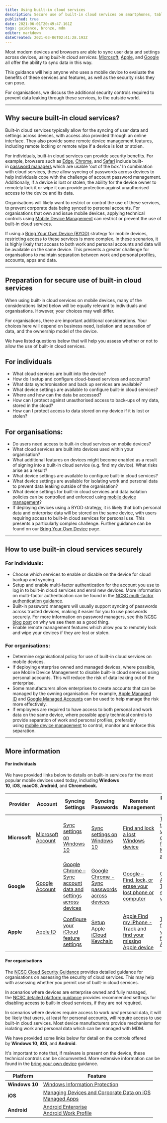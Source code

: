 ```yaml
---
title: Using built-in cloud services
description: Secure use of built-in cloud services on smartphones, tablets, laptops and desktop PCs.
published: true
date: 2021-06-01T20:49:47.161Z
tags: guidance, bronze, mdm
editor: markdown
dateCreated: 2021-03-06T02:41:28.193Z
---
```


Most modern devices and browsers are able to sync user data and settings across devices, using *built-in cloud services.* [Microsoft](https://account.microsoft.com/account?lang=en-us), [Apple](https://www.apple.com/uk/icloud/), and [Google](https://myaccount.google.com/intro) all offer the ability to sync data in this way.

This guidance will help anyone who uses a mobile device to evaluate the benefits of these services and features, as well as the security risks they can pose.

For organisations, we discuss the additional security controls required to prevent data leaking through these services, to the outside world.

---

## Why secure built-in cloud services?

Built-in cloud services typically allow for the syncing of user data and settings across devices, with access also provided through an online interface. They also provide some remote device management features, including remote locking or remote wipe if a device is lost or stolen.

For individuals, built-in cloud services can provide security benefits. For example, browsers such as [Edge](https://support.microsoft.com/en-gb/help/4028534/microsoft-edge-save-or-forget-passwords), [Chrome](https://support.google.com/chrome/answer/95606?co=GENIE.Platform%3DDesktop&hl=en-GB), and [Safari](https://support.apple.com/en-gb/guide/safari/sfri40599/mac) include built-in [password managers](https://www.ncsc.gov.uk/blog-post/what-does-ncsc-think-password-managers) which are usable 'out of the box.' In combination with cloud services, these allow syncing of passwords across devices to help individuals cope with the challenge of account password management. Additionally, if a device is lost or stolen, the ability for the device owner to remotely lock it or wipe it can provide protection against unauthorised access to the device and its data.

Organisations will likely want to restrict or control the use of these services, to prevent corporate data being synced to personal accounts. For organisations that own and issue mobile devices, applying technical controls using [Mobile Device Management](https://www.ncsc.gov.uk/collection/mobile-device-guidance/choosing-and-using-mobile-device-management-services) can restrict or prevent the use of built-in cloud services.

If using a [Bring Your Own Device (BYOD)](https://www.ncsc.gov.uk/collection/mobile-device-guidance/bring-your-own-device) strategy for mobile devices, restricting access to these services is more complex. In these scenarios, it is highly likely that access to both work and personal accounts and data will be available on the same device. This presents a greater challenge for organisations to maintain separation between work and personal profiles, accounts, apps and data.

---

## Preparation for secure use of built-in cloud services

When using built-in cloud services on mobile devices, many of the considerations listed below will be equally relevant to individuals and organisations. However, your choices may well differ.

For organisations, there are important additional considerations. Your choices here will depend on business need, isolation and separation of data, and the ownership model of the device.

We have listed questions below that will help you assess whether or not to allow the use of built-in cloud services.

## For individuals

-   What cloud services are built into the device?
-   How do I setup and configure cloud-based services and accounts?
-   What data synchronisation and back up services are available?
-   What device settings are available to configure built-in cloud services?
-   Where and how can the data be accessed?
-   How can I protect against unauthorised access to back-ups of my data, stored in the cloud?
-   How can I protect access to data stored on my device if it is lost or stolen?

## For organisations:

-   Do users need access to built-in cloud services on mobile devices?
-   What cloud services are built into devices used within your organisation?
-   What additional features on devices might become enabled as a result of signing into a built-in cloud service (e.g. find my device). What risks arise as a result?
-   What device settings are available to configure built-in cloud services?
-   What device settings are available for isolating work and personal data to prevent data leaking outside of the organisation?
-   What device settings for built-in cloud services and data isolation policies can be controlled and enforced using [mobile device management](https://www.ncsc.gov.uk/collection/mobile-device-guidance/choosing-and-using-mobile-device-management-services)?
-   If deploying devices using a BYOD strategy, it is likely that both personal data and enterprise data will be stored on the same device, with users requiring access to built-in cloud services for personal use. This presents a particularly complex challenge. Further guidance can be found on our [Bring Your Own Device](https://www.ncsc.gov.uk/collection/mobile-device-guidance/bring-your-own-device) page.

---

## How to use built-in cloud services securely

### **For individuals:**

-   Choose which services to enable or disable on the device for cloud backup and syncing.
-   Setup and enable multi-factor authentication for the account you use to log in to built-in cloud services and enrol new devices. More information on multi-factor authentication can be found in the [NCSC multi-factor authentication guidance](https://www.ncsc.gov.uk/guidance/multi-factor-authentication-online-services).
-   Built-in password managers will usually support syncing of passwords across trusted devices, making it easier for you to use passwords securely. For more information on password managers, see this [NCSC blog post](https://www.ncsc.gov.uk/blog-post/what-does-ncsc-think-password-managers) on why we see them as a good thing.
-   Enable remote management features which allow you to remotely lock and wipe your devices if they are lost or stolen.

### **For organisations:**

-   Determine organisational policy for use of built-in cloud services on mobile devices.
-   If deploying enterprise owned and managed devices, where possible, use Mobile Device Management to disable built-in cloud services using personal accounts. This will reduce the risk of data leaking out of the enterprise.
-   Some manufacturers allow enterprises to create accounts that can be managed by the owning organisation. For example, [Apple Managed ID](https://eud.psrlab.co.uk/link-link) and [Google Managed Accounts](https://eud.psrlab.co.uk/link-link) can be used to help manage the risk more effectively.
-   If employees are required to have access to both personal and work data on the same device, where possible apply technical controls to provide separation of work and personal profiles, preferably using [mobile device management](https://www.ncsc.gov.uk/collection/mobile-device-guidance/choosing-and-using-mobile-device-management-services) to control, monitor and enforce this separation.

---

## More information

#### **For individuals**

We have provided links below to details on built-in services for the most popular mobile devices used today, including **Windows 10**, **iOS**, **macOS**, **Android**, and **Chromebook.**

| **Provider** | **Account** | **Syncing Settings** | **Syncing Passwords** | **Remote Management** | **Protecting Your Account** | **Apps** |
| --- | --- | --- | --- | --- | --- | --- |
| **Microsoft** | [Microsoft Account](https://account.microsoft.com/account?lang=en-us) | [Sync settings on Windows 10](https://support.microsoft.com/en-gb/help/4026102/windows-10-about-sync-settings) | [Sync settings on Windows 10](https://support.microsoft.com/en-gb/help/4026102/windows-10-about-sync-settings) | [Find and lock a lost Windows device](https://support.microsoft.com/en-gb/help/11579/microsoft-account-find-and-lock-lost-windows-device) | [Turning two-step verification on or off for your Microsoft account](https://support.microsoft.com/en-gb/help/4028586/microsoft-account-turning-two-step-verification-on-or-off) | [Microsoft Apps](https://account.microsoft.com/account?lang=en-us) |
| **Google** | [Google Account](https://myaccount.google.com/intro) | [Google Chrome – Sync account data and settings across devices](https://support.google.com/chromebook/answer/165139?hl=en-GB&ref_topic=2586064) | [Google Chrome - Sync passwords across devices](https://support.google.com/accounts/answer/6197437?co=GENIE.Platform%3DDesktop&hl=en) | [Google – Find, lock, or erase your lost phone or computer](https://support.google.com/chrome/answer/7177579?hl=en-GB) | [Google Account – Turn on 2-step verification](https://support.google.com/accounts/answer/185839?co=GENIE.Platform%3DDesktop&hl=en) | [Google Apps](https://get.google.com/apptips/apps/#!/all) |
| **Apple** | [Apple ID](https://support.apple.com/en-gb/HT203993) | [Configure your iCloud feature settings](https://support.apple.com/en-gb/HT207689) | [Setup Apple iCloud Keychain](https://support.apple.com/en-gb/HT204085) | [Apple Find my iPhone - Track and find your missing Apple device](https://support.apple.com/en-gb/explore/find-my-iphone-ipad-mac-watch) | [Two-factor verification for your Apple ID](https://support.apple.com/en-gb/HT204915) | [Apple iCloud](https://www.apple.com/uk/icloud/) |

#### **For organisations**

The [NCSC Cloud Security Guidance](https://www.ncsc.gov.uk/collection/cloud-security) provides detailed guidance for organisations on assessing the security of cloud services. This may help with assessing whether you permit use of built-in cloud services.

In scenarios where devices are enterprise owned and fully managed, the [NCSC detailed platform guidance](https://www.ncsc.gov.uk/collection/mobile-device-guidance/platform-guides) provides recommended settings for disabling access to built-in cloud services, if they are not required.

In scenarios where devices require access to work *and* personal data, it will be likely that users, at least for personal accounts, will require access to use built-in cloud services. Most device manufacturers provide mechanisms for isolating work and personal data which can be managed with MDM.

We have provided some links below for detail on the controls offered by **Windows 10**, **iOS**, and **Android**. 

It's important to note that, if malware is present on the device, these technical controls can be circumvented. More extensive information can be found in the [bring your own device](https://www.ncsc.gov.uk/collection/mobile-device-guidance/bring-your-own-device/collection/mobile-device-guidance/bring-your-own-device) guidance.

| **Platform** | **Feature** |
| --- | --- |
| **Windows 10** | [Windows Information Protection](https://docs.microsoft.com/en-us/windows/security/information-protection/windows-information-protection/protect-enterprise-data-using-wip) |
| **iOS** | [Managing Devices and Corporate Data on iOS](https://www.apple.com/business/docs/resources/Managing_Devices_and_Corporate_Data_on_iOS.pdf)  <br>[Managed Apps](https://help.apple.com/deployment/ios/#/iorf4d72eded) |
| **Android** | [Android Enterprise](https://developers.google.com/android/work/overview)  <br>[Android Work Profile](https://support.google.com/work/android/answer/6191949?hl=en) |
